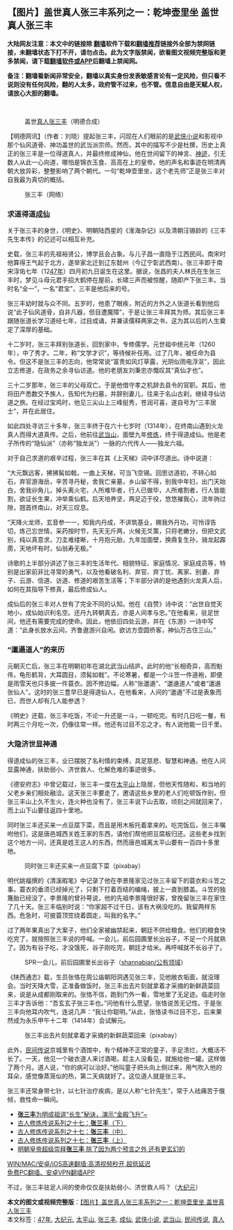  <h2>【图片】盖世真人张三丰系列之一：乾坤壶里坐 盖世真人张三丰</h2> <p class="notice"><b>大陆网友注意：本文中的链接除 <a href="https://github.com/bannedbook/fanqiang" >翻墙</a>软件下载和<a href="https://github.com/killgcd/justmysocks/blob/master/README.md">翻墙推荐</a>链接外全部为禁网链接，未翻墙状态下打不开，请勿点击。此为文字版禁闻，欲看图文视频完整版和更多禁闻，请下载<a href="https://github.com/bannedbook/fanqiang">翻墙软件或APP</a>后翻墙上禁闻网。</p><p>备注：翻墙看新闻非常安全，翻墙以真实身份发表敏感言论有一定风险，但只看不说则没有任何风险，翻的人太多，政府管不过来，也不管。信息自由是天赋人权，请放心大胆的翻墙。</b></p>  <div class="entry"> <br /> <figure><a href="https://i1.wp.com/upload-images-bucket-v64rleca837do.s3.eu-west-1.amazonaws.com/wp-content/uploads/2021/03/23181455/%E6%9C%AA%E6%A0%87%E9%A2%98-1-64.jpg?fit=860%2C484&#038;ssl=1" data-caption="盖世真人张三丰（明德合成）"></a><figcaption class="wp-caption-text">盖世<a href="https://www.bannedbook.org/bnews/tag/%E7%9C%9F%E4%BA%BA/" class="st_tag internal_tag" rel="tag" title="标签 真人 下的日志">真人</a><a href="https://www.bannedbook.org/bnews/tag/%e5%bc%a0%e4%b8%89%e4%b8%b0/" class="st_tag internal_tag" rel="tag" title="标签 张三丰 下的日志">张三丰</a>（明德合成）</figcaption></figure> <p>【明德网讯】（作者：刘晓）提起张三丰，闪现在人们眼前的是<a href="https://www.bannedbook.org/bnews/tag/%e6%ad%a6%e4%be%a0%e5%b0%8f%e8%af%b4/" class="st_tag internal_tag" rel="tag" title="标签 武侠小说 下的日志">武侠小说</a>和影视中那个仙风道骨、神功盖世的武当派宗师。然而，其中的描写不少是杜撰，历史上真正的张三丰是一位得道真人，并最终修成神仙，他在世间留下的神言、<span class='wp_keywordlink'><a href="https://www.bannedbook.org/forum3/topic69.html" title="电子书：神迹" target="_blank">神迹</a></span>，引无数人从此一心向道，哪怕是锦衣玉食、高高在上的皇帝。他的声名和事迹在明清两朝大放异彩，整整影响了两个朝代。一句“乾坤壶里坐，这个老先师”正是张三丰对自我最为真切的概括。</p> <figure id="attachment_29671" aria-describedby="caption-attachment-29671" style="width: 1150px" class="wp-caption alignnone"><figcaption id="caption-attachment-29671" class="wp-caption-text">张三丰（网络）</figcaption></figure> <h3><strong>求道得道<a href="https://www.bannedbook.org/bnews/tag/%E6%88%90%E4%BB%99/" class="st_tag internal_tag" rel="tag" title="标签 成仙 下的日志">成仙</a></strong></h3> <p>关于张三丰的身世，《明史》、明朝陆西星的《淮海杂记》以及清朝汪锡龄的《三丰先生本传》的记述可以相互补充。</p> <p>史载，张三丰的先祖裕贤公，博学且会占象。与儿子昌一直隐于江西民间。南宋时他算得王气起于北方，遂举家北迁到辽东懿州（今辽宁彰武西南）。张三丰即于南宋淳佑七年（12<a href="https://www.bannedbook.org/bnews/tag/47%E5%B9%B4/" class="st_tag internal_tag" rel="tag" title="标签 47年 下的日志">47年</a>）四月初九日诞生在这里。据说，张昌的夫人林氏在生张三丰时，梦见斗母元君手招大鹤停在屋前，长啸三声而被惊醒，随即产下张三丰。当时名“全一”，一名“君宝”，三丰是他后来的号。</p> <p>张三丰幼时就与众不同。五岁时，他患了眼疾，附近的方外之人张道长看到他后说“此子仙风道骨，自非凡器，但目遭魔障”，于是让张三丰拜其为师。其后张三丰跟随张道长学习道经七年，过目成诵，并兼读儒释两家之书，这为其以后的人生奠定了深厚的基础。</p> <p>十二岁时，张三丰拜别张道长，回到家中，专修儒学。元世祖中统元年（1260年），中了秀才。二年，称“文学才识”，等待候补任用。过了几年，被任命为县令。但这不是张三丰的志向，他常常说“富贵如风灯草露，光阴似雨电浮沤”，因此立志修道，在政务之余寻仙访道。他的老朋友刘秉忠亦慨叹其“真仙才也”。</p> <p>三十二岁那年，张三丰的父母双亡。于是他借守孝之机辞去县令的官职。其后，他将田产悉数交予族人，告知代为扫墓，并辞别妻儿，往来于名山古刹，继续寻仙访道之旅。在经过宝鸡时，他见三尖山上三峰挺秀，苍润可喜，遂自号为“三丰居士”，并在此居住。</p>  <p>如此四处寻访三十多年，张三丰终于在六十七岁时（1314年），在终南山遇到火龙真人而得大道真传。之后，他前往<a href="https://www.bannedbook.org/bnews/tag/%E6%AD%A6%E5%BD%93%E5%B1%B1/" class="st_tag internal_tag" rel="tag" title="标签 武当山 下的日志">武当山</a>，面壁九年<span class='wp_keywordlink'><a href="https://www.qi-gong.me/" title="气功修炼网" target="_blank">修炼</a></span>，终于得道成仙。他是老子所传的“隐仙派”（亦称“独龙派”）一脉的六代传人——独龙六祖。</p> <p>对于自己求道的艰辛过程，张三丰在其《上天梯》词中详尽道出。诗中说道：</p> <p>“大元飘远客，拂拂髯如戟，一曲上天梯，可当飞空锡。回思访道初，不转心如石，弃官游海岳，辛苦寻丹秘，舍我亡亲墓，乡山留不得，别我中年妇，出门天始白，舍我丱角儿，掉头离火宅，人所难毕者，行人已做毕，人所难割者，行人皆能割，欲证长生果，冲举乘仙鹤。后天培养坚，两足迈于役，悠悠摧我心，流年驹过隙，翘首终南山，对天三叹息。</p> <p>“天降火龙师，玄音参一一，知我内丹成，不讲筑基业，赐我外丹功，可怜谆告切，炼己忘世情，采药按时节，先天无斤两，火候无爻策，只将老嫩分，但把文武别，纯以真意求，刀圭难缕晰，十月抱元胎，九年加面壁，换鼎复生孙，骑龙起霹雳，天地坏有时，仙翁寿无极。”</p> <p>诗歌的上半部分讲述了张三丰的生活年代、相貌特征、家庭情况、家庭成员等，特别是出家前非比寻常的勇气，以及他看破名利、弃官、弃丁忧、离家、别妻、弃子、云游、信道、访道、修道的艰苦生活等；下半部分讲的是他遇到火龙真人后，如何在其指导下修真，最后修成仙人。</p> <p>成仙后的张三丰对人世有了完全不同的认知。他在《自赞》诗中说：“出世自觉天地小，成仙始识利名空。还丹九转朝真去，亦是人间孝与忠。”在他看来，驻足世间，他还有需要完成的使命。因此，他依旧四处云游，并在《东游》一诗中写道：“此身长放水云间，齐鲁遨游兴自闲。欲访方壶圆侨客，神仙万古住三山。”</p>  <h3><strong>“邋遢道人”的来历</strong></h3> <p>元朝灭亡后，张三丰在明朝初年在湖北武当山结庐。此时的他“长相奇异，高而魁伟，龟形鹤背，大耳圆目，须髯如戟”。不论寒暑，都是一个斗笠一件道袍，即便是雨雪天也只多披一件蓑衣。因不修边幅，人称“张邋遢”、“邋遢道人”或者“邋遢张仙人”。这时的张三豊早已是得道仙人，在他看来，人间的“邋遢”不过是表象而已，而世人却有几人能参透？</p> <p>《明史》还载，张三丰吃饭，不论一升还是一斗，一顿吃完。有时几日吃一餐，有时两三个月吃一次，仍像往常一样。他还有过目不忘之才。有人说他能一日千里。</p> <p></p> <h3><strong>大隐济世显神通</strong></h3> <p>得道成仙的张三丰，业已摆脱了名利情的束缚，具足慈悲、智慧和神通。他在人间显露神通，扶助弱小、济世救人、化解危难的事迹很多。</p> <p>《德安府志》中曾记载过，张三丰一度在<a href="https://www.bannedbook.org/bnews/tag/%E5%A4%AA%E5%B9%B3%E5%B1%B1/" class="st_tag internal_tag" rel="tag" title="标签 太平山 下的日志">太平山</a>上隐居，但他天性随和，和当地的父老乡亲们相处融洽。这天张三丰要走了，邀请这些乡里的老人们吃顿饭作别，但张三丰山上久不生火，连火种也没有了，张三丰说下山去取，顷刻之间就回来了，而上山下山要往返四十里地。</p> <p>同时张三丰还买来一点豆腐下菜，而且是用木板托着拿来的。吃完饭后，张三丰嘱咐他们，这是唐邑城西关姓王家的东西，请他们帮他把豆腐板归还。这些老乡找到这个地方一问，还真是姓王这人的东西，然而唐邑城离太平山要有一百四十多里地。</p>  <figure id="attachment_29673" aria-describedby="caption-attachment-29673" style="width: 1152px" class="wp-caption alignnone"><figcaption id="caption-attachment-29673" class="wp-caption-text">同时张三丰还买来一点豆腐下菜（pixabay）</figcaption></figure> <p>明代姚福撰的《清溪暇笔》中记录了他在李景隆家见过张三丰留下的蓑衣和斗笠之事。蓑衣的垂须已经掉光了，只剩下打着百结的编绳，披上一直到膝盖。斗笠的独篾胎已经没了。李景隆的曾孙萼说，他的先祖李景隆很好客，曾挽留张三丰在家住了几十天。张三丰临别时说：“你家超不过千日，该有大祸没吃的。我留两样东西。危急时，可披蓑顶笠绕着圆走，叫我的名字。”</p> <p>过了两年果真出了大案子，他们全家被幽禁起来，朝廷不供给粮食。他们的粮食快吃完了，就按照张三丰说的呼喊。一会儿，前后园圃里长出谷子，不足一个月就熟了。因为有谷子吃，才没饿死，谷子刚吃完，朝廷才给米。再呼喊就不长谷子了。</p> <figure id="attachment_29674" aria-describedby="caption-attachment-29674" style="width: 1151px" class="wp-caption alignnone"><figcaption id="caption-attachment-29674" class="wp-caption-text">SPR一会儿，前后园圃里长出谷子（<a href="https://creativecommons.org/licenses/by/3.0/">shannabian/公有领域</a>）</figcaption></figure> <p>《陕西通志》载，生员张恪在周公庙朝阳洞遇见张三丰，见他敞衣垢面，就没理会。当时天降大雪，正准备做饭时，张三丰出去片刻就拿着才采摘的新鲜蔬菜回来，说是从成都刚取来的。张恪不信，跑到门外一看，雪地里了无足迹。临走时张三丰才告诉他：“吾玄玄子张三丰也。”问他有什么愿望，张恪说苦无记性。于是张三丰向他耳内吹气，连说几声：“我让你聪明。”从此，张恪读书过目不忘，后来果然成为永乐甲午十二年（1414年）会试解元。</p> <figure id="attachment_29676" aria-describedby="caption-attachment-29676" style="width: 1152px" class="wp-caption alignnone"><figcaption id="caption-attachment-29676" class="wp-caption-text">张三丰出去片刻就拿着才采摘的新鲜蔬菜回来（pixabay）</figcaption></figure> <p>此外，<span class='wp_keywordlink'><a href="https://www.bannedbook.org/forum2/topic1601.html" title="正见网《民间传说》" target="_blank">民间传说</a></span>京城里有个酒馆中，有个精神不正常的童子，手足溃烂，大概活不长了。一天，他见一个破衣道人来讨酒喝，趁主人没看见，就施给他一罐。这样做了两个月。道人说，“你的病可以治好。”他叫童子把头向上侧过来，用气吹入他的耳朵，感觉像蒸笼似的热，第二天病就好了。这位道人就是张三丰。</p> <p>张三丰还常身带七针，以七针治疗疾病，是以人称“七针先生”，常于人祛痛苦于俄倾，救性命一瞬间。</p> <ul class='op-related-articles' title='相关阅读'> <li><a href='https://www.bannedbook.org/bnews/comments/20210303/1497027.html' target='_blank'><b>张三丰</b>为明成祖讲“长生”秘诀，演示“金殿飞升”~</a></li> <li><a href='https://www.bannedbook.org/bnews/lishi/20200929/1404879.html' target='_blank'>古人修炼传说系列之十七：<b>张三丰</b>（下）</a></li> <li><a href='https://www.bannedbook.org/bnews/lishi/20200922/1400707.html' target='_blank'>古人修炼传说系列之十七：<b>张三丰</b>（中）</a></li> <li><a href='https://www.bannedbook.org/bnews/lifebaike/20200915/1396457.html' target='_blank'>古人修炼传说系列之十七：<b>张三丰</b>（上）</a></li> <li><a href='https://www.bannedbook.org/bnews/comments/20200503/1322552.html' target='_blank'>明朝皇帝超级崇拜<b>张三丰</b> 除了因为两个预言之外 还有更玄幻的</a></li> </ul> <p class="texttj"> <a href="https://github.com/bannedbook/fanqiang/wiki/V2ray%E6%9C%BA%E5%9C%BA" target="_blank">WIN/MAC/安卓/iOS高速翻墙:高清视频秒开,超低延迟</a><br/> <a href="https://github.com/bannedbook/fanqiang/wiki/%E7%A6%81%E9%97%BB%E7%BD%91%E5%AE%89%E5%8D%93%E7%BF%BB%E5%A2%99%E6%96%B0%E9%97%BBAPP" target="_blank">免费PC翻墙、安卓VPN翻墙APP</a></p> <p>不过，张三丰驻足人间的使命仅仅是扶助弱小、济世救人吗？（<span class='wp_keywordlink_affiliate'><a href="http://www.epochtimes.com/" title="大纪元" target="_blank">大纪元</a></span>）</p><a name='sharetosocial'></a>       <div><b>本文的图文或视频完整版</b>：<a href='https://www.bannedbook.org/bnews/comments/20210324/1511288.html'>【图片】盖世真人张三丰系列之一：乾坤壶里坐 盖世真人张三丰</a></div>  </div><!--END ENTRY--> <div class="postfooter"> <div>本文标签：<a href="https://www.bannedbook.org/bnews/tag/47%E5%B9%B4/" rel="tag">47年</a>, <a href="https://www.bannedbook.org/bnews/tag/%e5%a4%a7%e7%ba%aa%e5%85%83/" rel="tag">大纪元</a>, <a href="https://www.bannedbook.org/bnews/tag/%E5%A4%AA%E5%B9%B3%E5%B1%B1/" rel="tag">太平山</a>, <a href="https://www.bannedbook.org/bnews/tag/%e5%bc%a0%e4%b8%89%e4%b8%b0/" rel="tag">张三丰</a>, <a href="https://www.bannedbook.org/bnews/tag/%E6%88%90%E4%BB%99/" rel="tag">成仙</a>, <a href="https://www.bannedbook.org/bnews/tag/%e6%ad%a6%e4%be%a0%e5%b0%8f%e8%af%b4/" rel="tag">武侠小说</a>, <a href="https://www.bannedbook.org/bnews/tag/%E6%AD%A6%E5%BD%93%E5%B1%B1/" rel="tag">武当山</a>, <a href="https://www.bannedbook.org/bnews/tag/%e6%b0%91%e9%97%b4%e4%bc%a0%e8%af%b4/" rel="tag">民间传说</a>, <a href="https://www.bannedbook.org/bnews/tag/%E7%9C%9F%E4%BA%BA/" rel="tag">真人</a></div>  </div><!--END POSTFOOTER--> 